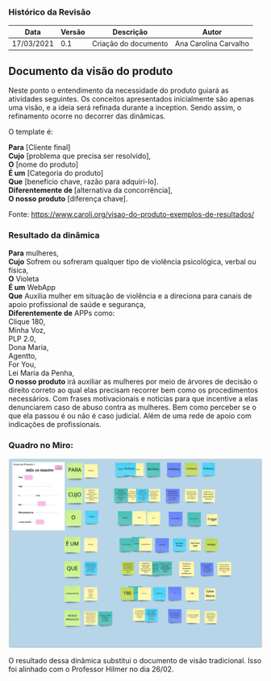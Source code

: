 ### Histórico da Revisão
| Data | Versão | Descrição | Autor |
|---|---|---|---|
| 17/03/2021| 0.1 |Criação do documento | Ana Carolina Carvalho |

## Documento da visão do produto 

Neste ponto o entendimento da necessidade do produto guiará as atividades seguintes. Os conceitos apresentados inicialmente são apenas uma visão, e a ideia será refinada durante a inception.
Sendo assim, o refinamento ocorre no decorrer das dinâmicas.

O template é:

<b>Para</b> [Cliente final] <br>
<b>Cujo</b> [problema que precisa ser resolvido],<br>
<b>O</b> [nome do produto]<br>
<b>É um</b> [Categoria do produto]<br>
<b>Que</b> [benefício chave, razão para adquiri-lo].<br>
<b>Diferentemente de </b>[alternativa da concorrência],<br>
<b>O nosso produto</b> [diferença chave].</br>

Fonte: https://www.caroli.org/visao-do-produto-exemplos-de-resultados/

### Resultado da dinâmica
<b>Para</b> mulheres, <br>
<b>Cujo</b> Sofrem ou sofreram qualquer tipo de violência psicológica, verbal ou física,</br>
<b>O</b> Violeta<br>
<b>É um</b> WebApp</br>
<b>Que</b> Auxilia mulher em situação de violência e a direciona para canais de apoio profissional de saúde e segurança,<br>
<b>Diferentemente de</b> APPs como:<br>
Clique 180,<br>
Minha Voz,<br>
PLP 2.0,<br>
Dona Maria,<br>
Agentto,<br>
For You,<br>
Lei Maria da Penha,<br>
<b>O nosso produto</b> irá auxiliar as mulheres por meio de árvores de decisão o direito correto ao qual elas precisam recorrer bem como os procedimentos necessários. Com frases motivacionais e noticias para que incentive a elas denunciarem caso de abuso contra as mulheres. Bem como perceber se o que ela passou é ou não é caso judicial. Além de uma rede de apoio com indicações de profissionais.

### Quadro no Miro:

![agenda](../../../img/visao_do_produto.png)

O resultado dessa dinâmica substitui o documento de visão tradicional. Isso foi alinhado com o Professor Hilmer no dia 26/02.

